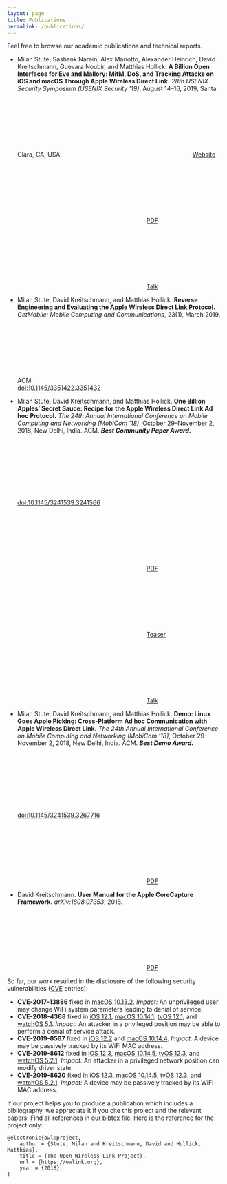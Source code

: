 ```yaml
---
layout: page
title: Publications
permalink: /publications/
---
```


Feel free to browse our academic publications and technical reports.

* Milan Stute, Sashank Narain, Alex Mariotto, Alexander Heinrich, David Kreitschmann, Guevara Noubir, and Matthias Hollick. **A Billion Open Interfaces for Eve and Mallory: MitM, DoS, and Tracking Attacks on iOS and macOS Through Apple Wireless Direct Link.** *28th USENIX Security Symposium (USENIX Security ’19)*, August 14–16, 2019, Santa Clara, CA, USA.
<a href="https://www.usenix.org/conference/usenixsecurity19/presentation/stute"><svg class="svg-icon"><use xlink:href="{{ '/assets/files.svg#external-link-alt' | relative_url }}"></use></svg>Website</a>
<a href="https://www.usenix.org/system/files/sec19-stute.pdf"><svg class="svg-icon"><use xlink:href="{{ '/assets/files.svg#file-pdf' | relative_url }}"></use></svg>PDF</a>
<a href="https://www.youtube.com/watch?v=gdt7tEFmdYY"><svg class="svg-icon"><use xlink:href="{{ '/assets/files.svg#video' | relative_url }}"></use></svg>Talk</a>

* Milan Stute, David Kreitschmann, and Matthias Hollick. **Reverse Engineering and Evaluating the Apple Wireless Direct Link Protocol.** *GetMobile: Mobile Computing and Communications*, 23(1), March 2019. ACM.
<a href="https://doi.org/10.1145/3351422.3351432"><svg class="svg-icon"><use xlink:href="{{ '/assets/files.svg#external-link-alt' | relative_url }}"></use></svg>doi:10.1145/3351422.3351432</a>

* Milan Stute, David Kreitschmann, and Matthias Hollick. **One Billion Apples’ Secret Sauce: Recipe for the Apple Wireless Direct Link Ad hoc Protocol.** *The 24th Annual International Conference on Mobile Computing and Networking (MobiCom ’18)*, October 29–November 2, 2018, New Delhi, India. ACM. ***Best Community Paper Award.***
<a href="https://doi.org/10.1145/3241539.3241566"><svg class="svg-icon"><use xlink:href="{{ '/assets/files.svg#external-link-alt' | relative_url }}"></use></svg>doi:10.1145/3241539.3241566</a>
<a href="https://arxiv.org/pdf/1808.03156.pdf"><svg class="svg-icon"><use xlink:href="{{ '/assets/files.svg#file-pdf' | relative_url }}"></use></svg>PDF</a>
<a href="https://www.youtube.com/watch?v=bKG8ZZq4oTo"><svg class="svg-icon"><use xlink:href="{{ '/assets/files.svg#video' | relative_url }}"></use></svg>Teaser</a>
<a href="https://www.youtube.com/watch?v=gr7ZOHxGLpI&t=1302"><svg class="svg-icon"><use xlink:href="{{ '/assets/files.svg#video' | relative_url }}"></use></svg>Talk</a>

* Milan Stute, David Kreitschmann, and Matthias Hollick. **Demo: Linux Goes Apple Picking: Cross-Platform Ad hoc Communication with Apple Wireless Direct Link.** *The 24th Annual International Conference on Mobile Computing and Networking (MobiCom ’18)*, October 29–November 2, 2018, New Delhi, India. ACM. ***Best Demo Award.***
<a href="https://doi.org/10.1145/3241539.3267716"><svg class="svg-icon"><use xlink:href="{{ '/assets/files.svg#external-link-alt' | relative_url }}"></use></svg>doi:10.1145/3241539.3267716</a>
<a href="https://arxiv.org/pdf/1812.06743.pdf"><svg class="svg-icon"><use xlink:href="{{ '/assets/files.svg#file-pdf' | relative_url }}"></use></svg>PDF</a>

* David Kreitschmann. **User Manual for the Apple CoreCapture Framework.** *arXiv:1808.07353*, 2018.
<a href="https://arxiv.org/pdf/1808.07353.pdf"><svg class="svg-icon"><use xlink:href="{{ '/assets/files.svg#file-pdf' | relative_url }}"></use></svg>PDF</a>

So far, our work resulted in the disclosure of the following security vulnerabilities ([CVE](http://cve.mitre.org/about/) entries):

* **CVE-2017-13886** fixed in [macOS 10.13.2](https://support.apple.com/en-us/HT208331). *Impact:* An unprivileged user may change WiFi system parameters leading to denial of service.
* **CVE-2018-4368** fixed in [iOS 12.1](https://support.apple.com/en-us/HT209192), [macOS 10.14.1](https://support.apple.com/en-us/HT209193), [tvOS 12.1](https://support.apple.com/en-us/HT209194), and [watchOS 5.1](https://support.apple.com/en-us/HT209195). *Impact:* An attacker in a privileged position may be able to perform a denial of service attack.
* **CVE-2019-8567** fixed in [iOS 12.2](https://support.apple.com/en-us/HT209599) and [macOS 10.14.4](https://support.apple.com/en-us/HT209600). *Impact:* A device may be passively tracked by its WiFi MAC address.
* **CVE-2019-8612** fixed in [iOS 12.3](https://support.apple.com/en-us/HT210118), [macOS 10.14.5](https://support.apple.com/en-us/HT210119), [tvOS 12.3](https://support.apple.com/en-us/HT210120), and [watchOS 5.2.1](https://support.apple.com/en-us/HT210122). *Impact:* An attacker in a privileged network position can modify driver state.
* **CVE-2019-8620** fixed in [iOS 12.3](https://support.apple.com/en-us/HT210118), [macOS 10.14.5](https://support.apple.com/en-us/HT210119), [tvOS 12.3](https://support.apple.com/en-us/HT210120), and [watchOS 5.2.1](https://support.apple.com/en-us/HT210122). *Impact:* A device may be passively tracked by its WiFi MAC address.


If our project helps you to produce a publication which includes a bibliography, we appreciate it if you cite this project and the relevant papers. Find all references in our <a href="/assets/references.bib">bibtex file</a>. Here is the reference for the project only:

```
@electronic{owl:project,
	author = {Stute, Milan and Kreitschmann, David and Hollick, Matthias},
	title = {The Open Wireless Link Project},
	url = {https://owlink.org},
	year = {2018},
}
```

